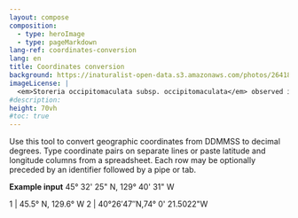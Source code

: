 ```yaml
---
layout: compose
composition:
  - type: heroImage
  - type: pageMarkdown
lang-ref: coordinates-conversion
lang: en
title: Coordinates conversion
background: https://inaturalist-open-data.s3.amazonaws.com/photos/264182624/original.jpg
imageLicense: |
  <em>Storeria occipitomaculata subsp. occipitomaculata</em> observed in Canada by Heather Haughn via [iNaturalist](https://www.gbif.org/occurrence/4076076317)
#description:
height: 70vh
#toc: true
---
```


Use this tool to convert geographic coordinates from DDMMSS to decimal degrees. Type coordinate pairs on separate lines or paste latitude and longitude columns from a spreadsheet. Each row may be optionally preceded by an identifier followed by a pipe or tab. 

**Example input** 
45° 32' 25" N, 129° 40' 31" W 
 
1 | 45.5° N, 129.6° W 
2 | 40°26′47″N,74° 0' 21.5022"W 
